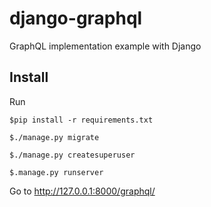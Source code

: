 # django-graphql
GraphQL implementation example with Django


## Install

Run

```
$pip install -r requirements.txt

$./manage.py migrate

$./manage.py createsuperuser

$.manage.py runserver
```

Go to http://127.0.0.1:8000/graphql/
